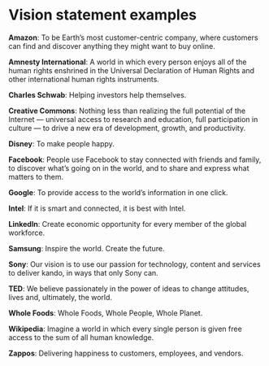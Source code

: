 # Vision statement examples

**Amazon**: To be Earth’s most customer-centric company, where customers can find and discover anything they might want to buy online.

**Amnesty International**: A world in which every person enjoys all of the human rights enshrined in the Universal Declaration of Human Rights and other international human rights instruments.

**Charles Schwab**: Helping investors help themselves.

**Creative Commons**:  Nothing less than realizing the full potential of the Internet — universal access to research and education, full participation in culture — to drive a new era of development, growth, and productivity.

**Disney**: To make people happy.

**Facebook**: People use Facebook to stay connected with friends and family, to discover what’s going on in the world, and to share and express what matters to them.

**Google**: To provide access to the world’s information in one click.

**Intel**: If it is smart and connected, it is best with Intel.

**LinkedIn**: Create economic opportunity for every member of the global workforce.

**Samsung**:  Inspire the world. Create the future.

**Sony**: Our vision is to use our passion for technology, content and services to deliver kando, in ways that only Sony can.

**TED**: We believe passionately in the power of ideas to change attitudes, lives and, ultimately, the world.

**Whole Foods**: Whole Foods, Whole People, Whole Planet.

**Wikipedia**: Imagine a world in which every single person is given free access to the sum of all human knowledge.

**Zappos**: Delivering happiness to customers, employees, and vendors.
